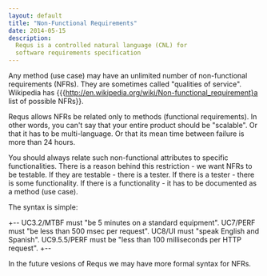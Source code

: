 ```yaml
---
layout: default
title: "Non-Functional Requirements"
date: 2014-05-15
description:
  Requs is a controlled natural language (CNL) for
  software requirements specification
---
```


Any method (use case) may have an unlimited number of non-functional
requirements (NFRs). They are sometimes called "qualities of service". Wikipedia
has {{{http://en.wikipedia.org/wiki/Non-functional_requirement}a list of possible NFRs}}.

Requs allows NFRs be related only to methods (functional requirements).
In other words, you can't say that your entire product should be "scalable".
Or that it has to be multi-language. Or that its mean time between failure
is more than 24 hours.

You should always relate such non-functional attributes to specific
functionalities. There is a reason behind this restriction - we want
NFRs to be testable. If they are testable - there is a tester. If there
is a tester - there is some functionality. If there is a functionality -
it has to be documented as a method (use case).

The syntax is simple:

+--
UC3.2/MTBF must "be 5 minutes on a standard equipment".
UC7/PERF must "be less than 500 msec per request".
UC8/UI must "speak English and Spanish".
UC9.5.5/PERF must be "less than 100 milliseconds per HTTP request".
+--

In the future vesions of Requs we may have more formal
syntax for NFRs.
